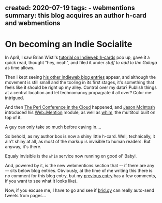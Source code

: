 created: 2020-07-19
tags: 
    - webmentions
summary: this blog acquires an author h-card and webmentions
---

# On becoming an Indie Socialite

In April, I saw Brian Wisti's [tutorial on Indieweb h-cards](https://randomgeekery.org/post/2020/04/indieweb-h-cards/) pop up, gave 
it a quick read, thought "hey, neat!", and filed it under *stuff to add 
to the Galuga* as time allows.

Then I kept seeing [his other Indieweb blog
entries](https://randomgeekery.org/tags/indieweb/) appear, and 
although the movement is still small and the tooling in its first stages,
it's something that feels like it should be right up my alley. Control
over my data? Publish things at a central location and let technomancy
propagrate it all over? Color me intrigued.

And then [The Perl Conference in the Cloud](https://perlconference.us/tpc-2020-cloud/) happened, and [Jason McIntosh](https://jmac.org/) introduced his
[Web::Mention](https://metacpan.org/pod/Web::Mention) module, as well as 
[whim](https://metacpan.org/pod/Whim), the multitool built on top of it.

A guy can only take so much before caving in....

So behold, as my author box is now a shiny little h-card. Well,
technically, it ain't shiny at all, as most of the markup is 
invisible to human readers. But anyway, it's there. 

Equaly invisible
is the `whim` service now running on good ol' Babyl. 

And, powered by it, is the new webmentions section that -- if there are any -- sits below blog
entries. Obviously, at the time of me writing this
there is no comment for this blog entry, but my [previous
entry](https://techblog.babyl.ca/entry/bertasker/) has a few comments, if you
want to see what it looks like).

Now, if you excuse me, I have to go and see 
if [brid.gy](https://brid.gy) can really auto-send tweets from
pages...

<div class="h-entry" style="display: none">
    <p class="e-content">Can't let everyone else have all the fun. I'm <a class="u-url" href="https://techblog.babyl.ca/entry/indie-socialite">dipping my toe in the Indieweb...</a></p>
    <a href="https://brid.gy/publish/twitter"></a>
</div>





